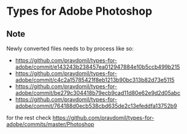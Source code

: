 # Types for Adobe Photoshop

## Note

Newly converted files needs to by process like so:

- https://github.com/pravdomil/types-for-adobe/commit/e143243b238457ea012947884e10b5ccb499b215
- https://github.com/pravdomil/types-for-adobe/commit/c4c2a15785421f8eb1213b90bc313b82d73e5115
- https://github.com/pravdomil/types-for-adobe/commit/be279c304418b79ecb9cad11d80e62e9d2d05abc
- https://github.com/pravdomil/types-for-adobe/commit/764188d0ecb538cbd635de2c13efeddfa13752b9

for the rest check https://github.com/pravdomil/types-for-adobe/commits/master/Photoshop
